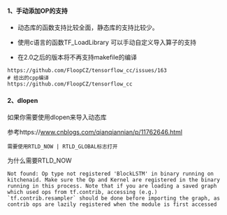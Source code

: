 #### 1、手动添加OP的支持

- 动态库的函数支持比较全面，静态库的支持比较少。

- 使用c语言的函数TF_LoadLibrary 可以手动自定义导入算子的支持
- 在2.0之后的版本将不再支持makefile的编译

```shell
https://github.com/FloopCZ/tensorflow_cc/issues/163
# 给出的cpp编译
https://github.com/FloopCZ/tensorflow_cc
```

#### 2、dlopen

如果你需要使用dlopen来导入动态库

参考https://www.cnblogs.com/qianqiannian/p/11762646.html

```
需要使用RTLD_NOW | RTLD_GLOBAL标志打开
```

为什么需要RTLD_NOW

```
Not found: Op type not registered 'BlockLSTM' in binary running on kitchenaid. Make sure the Op and Kernel are registered in the binary running in this process. Note that if you are loading a saved graph which used ops from tf.contrib, accessing (e.g.) `tf.contrib.resampler` should be done before importing the graph, as contrib ops are lazily registered when the module is first accessed
```

